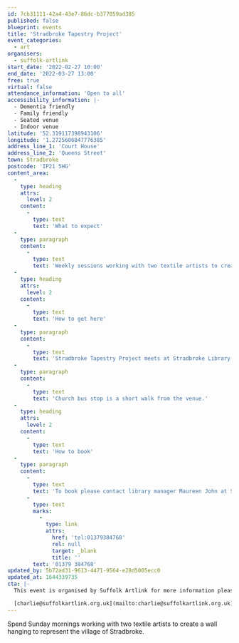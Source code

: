 ```yaml
---
id: 7cb31111-42a4-43e7-86dc-b377059ad385
published: false
blueprint: events
title: 'Stradbroke Tapestry Project'
event_categories:
  - art
organisers:
  - suffolk-artlink
start_date: '2022-02-27 10:00'
end_date: '2022-03-27 13:00'
free: true
virtual: false
attendance_information: 'Open to all'
accessibility_information: |-
  - Dementia friendly
  - Family friendly 
  - Seated venue
  - Indoor venue
latitude: '52.319117398943106'
longitude: '1.2725606847776385'
address_line_1: 'Court House'
address_line_2: 'Queens Street'
town: Stradbroke
postcode: 'IP21 5HG'
content_area:
  -
    type: heading
    attrs:
      level: 2
    content:
      -
        type: text
        text: 'What to expect'
  -
    type: paragraph
    content:
      -
        type: text
        text: 'Weekly sessions working with two textile artists to create a wall hanging to represent the village of Stradbroke.'
  -
    type: heading
    attrs:
      level: 2
    content:
      -
        type: text
        text: 'How to get here'
  -
    type: paragraph
    content:
      -
        type: text
        text: 'Stradbroke Tapestry Project meets at Stradbroke Library, Court House, Queens Street, Stradbroke, IP21 5HG.'
  -
    type: paragraph
    content:
      -
        type: text
        text: 'Church bus stop is a short walk from the venue.'
  -
    type: heading
    attrs:
      level: 2
    content:
      -
        type: text
        text: 'How to book'
  -
    type: paragraph
    content:
      -
        type: text
        text: 'To book please contact library manager Maureen John at Stradbroke library '
      -
        type: text
        marks:
          -
            type: link
            attrs:
              href: 'tel:01379384768'
              rel: null
              target: _blank
              title: ''
        text: '01379 384768'
updated_by: 5b72ad31-9613-4471-9564-e28d5005ecc0
updated_at: 1644339735
cta: |-
  This event is organised by Suffolk Artlink for more information please get in touch via:

  [charlie@suffolkartlink.org.uk](mailto:charlie@suffolkartlink.org.uk)
---
```

Spend Sunday mornings working with two textile artists to create a wall hanging to represent the village of Stradbroke.